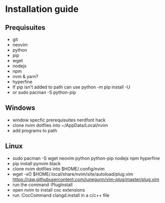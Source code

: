 # Installation guide
## Prequisuites
* git
* neovim
* python
* pip
* wget
* nodejs
* npm
* nvm & yarn?
* hyperfine
* If pip isn't added to path can use python -m pip install -U
* or sudo pacman -S python-pip

## Windows
* window specfic prerequisuites nerdfont hack
* clone nvim dotfiles into ~/AppData/Local/nvim
* add programs to path

## Linux
* sudo pacman -S wget neovim python python-pip nodejs npm hyperfine
* pip install pynvim black
* clone nvim dotfiles into $HOME/.config/nvim
* wget -xO $HOME/.local/share/nvim/site/autoload/plug.vim https://raw.githubusercontent.com/junegunn/vim-plug/master/plug.vim
* run the command :PlugInstall
* open nvim to install coc extensions
* run :CocCommand clangd.install in a c/c++ file
